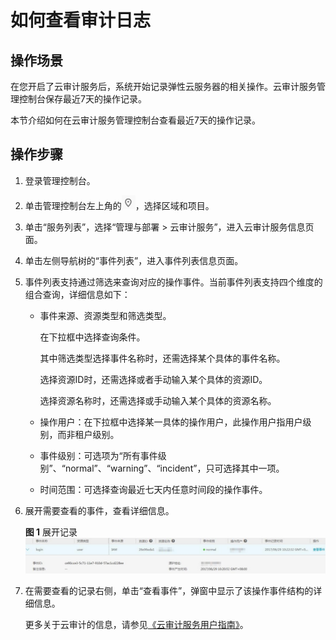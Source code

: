 # 如何查看审计日志<a name="ZH-CN_TOPIC_0116266207"></a>

## 操作场景<a name="section348215012500"></a>

在您开启了云审计服务后，系统开始记录弹性云服务器的相关操作。云审计服务管理控制台保存最近7天的操作记录。

本节介绍如何在云审计服务管理控制台查看最近7天的操作记录。

## 操作步骤<a name="section19713162125313"></a>

1.  登录管理控制台。
2.  单击管理控制台左上角的![](figures/icon-region.png)，选择区域和项目。
3.  单击“服务列表”，选择“管理与部署 \> 云审计服务”，进入云审计服务信息页面。
4.  单击左侧导航树的“事件列表”，进入事件列表信息页面。
5.  事件列表支持通过筛选来查询对应的操作事件。当前事件列表支持四个维度的组合查询，详细信息如下：
    -   事件来源、资源类型和筛选类型。

        在下拉框中选择查询条件。

        其中筛选类型选择事件名称时，还需选择某个具体的事件名称。

        选择资源ID时，还需选择或者手动输入某个具体的资源ID。

        选择资源名称时，还需选择或手动输入某个具体的资源名称。

    -   操作用户：在下拉框中选择某一具体的操作用户，此操作用户指用户级别，而非租户级别。
    -   事件级别：可选项为“所有事件级别”、“normal”、“warning”、“incident”，只可选择其中一项。
    -   时间范围：可选择查询最近七天内任意时间段的操作事件。

6.  展开需要查看的事件，查看详细信息。

    **图 1**  展开记录<a name="fig1972512145312"></a>  
    ![](figures/展开记录.jpg "展开记录")

7.  在需要查看的记录右侧，单击“查看事件”，弹窗中显示了该操作事件结构的详细信息。

    更多关于云审计的信息，请参见[《云审计服务用户指南》](https://support.huaweicloud.com/cts/index.html)。


